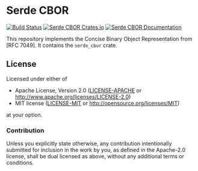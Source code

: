 # Serde CBOR
[![Build Status](https://travis-ci.org/pyfisch/cbor.svg?branch=master)](https://travis-ci.org/pyfisch/cbor)
[![Serde CBOR Crates.io](https://img.shields.io/crates/v/serde_cbor.svg)](https://crates.io/crates/serde_cbor)
[![Serde CBOR Documentation](https://docs.rs/serde_cbor/badge.svg)](https://docs.rs/serde_cbor)

This repository implements the Concise Binary Object Representation from
[RFC 7049]. It contains the `serde_cbor` crate.

## License
Licensed under either of

 * Apache License, Version 2.0 ([LICENSE-APACHE](LICENSE-APACHE) or http://www.apache.org/licenses/LICENSE-2.0)
 * MIT license ([LICENSE-MIT](LICENSE-MIT) or http://opensource.org/licenses/MIT)

at your option.

### Contribution
Unless you explicitly state otherwise, any contribution intentionally submitted
for inclusion in the work by you, as defined in the Apache-2.0 license, shall be dual licensed as above, without any
additional terms or conditions.
